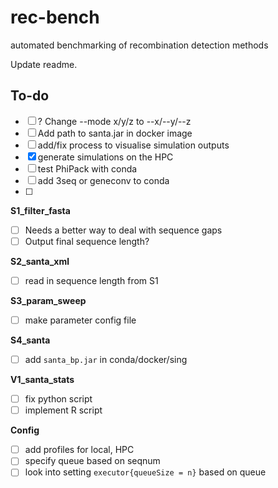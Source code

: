 # rec-bench
automated benchmarking of recombination detection methods

Update readme.

## To-do
- [ ] ? Change --mode x/y/z to --x/--y/--z
- [ ] Add path to santa.jar in docker image
- [ ] add/fix process to visualise simulation outputs
- [x] generate simulations on the HPC
- [ ] test PhiPack with conda
- [ ] add 3seq or geneconv to conda
- [ ]

**S1_filter_fasta**
- [ ] Needs a better way to deal with sequence gaps
- [ ] Output final sequence length?

**S2_santa_xml**
- [ ] read in sequence length from S1

**S3_param_sweep**
- [ ] make parameter config file

**S4_santa**
- [ ] add `santa_bp.jar` in conda/docker/sing

**V1_santa_stats**
- [ ] fix python script
- [ ] implement R script

**Config**
- [ ] add profiles for local, HPC
- [ ] specify queue based on seqnum 
- [ ] look into setting `executor{queueSize = n}` based on queue
